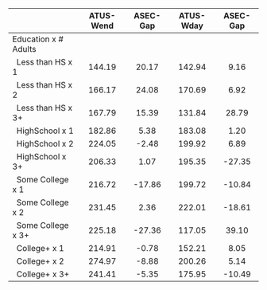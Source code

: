
|                      |    ATUS-Wend |     ASEC-Gap |    ATUS-Wday |     ASEC-Gap |
| -------------------- | :----------: | :----------: | :----------: | :----------: |
| Education x # Adults |              |              |              |              |
| &nbsp;&nbsp;Less than HS x 1 |       144.19 |        20.17 |       142.94 |         9.16 |
| &nbsp;&nbsp;Less than HS x 2 |       166.17 |        24.08 |       170.69 |         6.92 |
| &nbsp;&nbsp;Less than HS x 3+ |       167.79 |        15.39 |       131.84 |        28.79 |
| &nbsp;&nbsp;HighSchool x 1 |       182.86 |         5.38 |       183.08 |         1.20 |
| &nbsp;&nbsp;HighSchool x 2 |       224.05 |        -2.48 |       199.92 |         6.89 |
| &nbsp;&nbsp;HighSchool x 3+ |       206.33 |         1.07 |       195.35 |       -27.35 |
| &nbsp;&nbsp;Some College x 1 |       216.72 |       -17.86 |       199.72 |       -10.84 |
| &nbsp;&nbsp;Some College x 2 |       231.45 |         2.36 |       222.01 |       -18.61 |
| &nbsp;&nbsp;Some College x 3+ |       225.18 |       -27.36 |       117.05 |        39.10 |
| &nbsp;&nbsp;College+ x 1 |       214.91 |        -0.78 |       152.21 |         8.05 |
| &nbsp;&nbsp;College+ x 2 |       274.97 |        -8.88 |       200.26 |         5.14 |
| &nbsp;&nbsp;College+ x 3+ |       241.41 |        -5.35 |       175.95 |       -10.49 |

